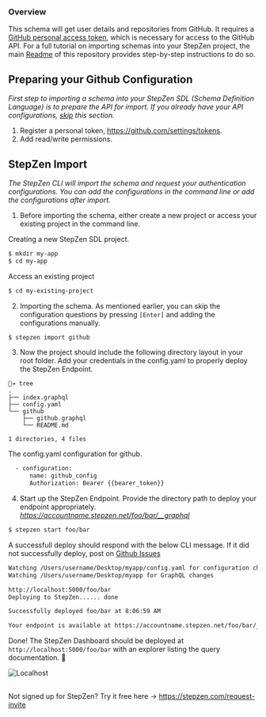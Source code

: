 ### Overview

This schema will get user details and repositories from GitHub. It requires a [GitHub personal access token](https://github.com/settings/tokens), which is necessary for access to the GitHub API. For a full tutorial on importing schemas into your StepZen project, the main [Readme](https://github.com/steprz/stepzen-schemas) of this repository provides step-by-step instructions to do so.

## Preparing your Github Configuration

<em>First step to importing a schema into your StepZen SDL (Schema Definition Language) is to prepare the API for import. If you already have your API configurations, [skip](#import) this section.</em>

1. Register a personal token, https://github.com/settings/tokens.
2. Add read/write permissions.  

## StepZen Import <a href="import"></a>
<em>The StepZen CLI will import the schema and request your authentication configurations. You can add the configurations in the command line or add the configurations after import.</em>

1. Before importing the schema, either create a new project or access your existing project in the command line.

Creating a new StepZen SDL project.
```bash
$ mkdir my-app
$ cd my-app
```

Access an existing project
```bash
$ cd my-existing-project
```

2. Importing the schema.  As mentioned earlier, you can skip the configuration questions by pressing `[Enter]` and adding the configurations manually.

```bash
$ stepzen import github
```

3. Now the project should include the following directory layout in your root folder.  Add your credentials in the config.yaml to properly deploy the StepZen Endpoint.

```shell
🐒➔ tree
.
├── index.graphql
├── config.yaml
└── github
    ├── github.graphql
    └── README.md

1 directories, 4 files
```

The config.yaml configuration for github.
```bash
  - configuration:  
      name: github_config
      Authorization: Bearer {{bearer_token}}
```

4. Start up the StepZen Endpoint. Provide the directory path to deploy your endpoint appropriately.  
<em>https://accountname.stepzen.net/foo/bar/__graphql</em>


```bash
$ stepzen start foo/bar
```
A successfull deploy should respond with the below CLI message. If it did not successfully deploy, post on [Github Issues](https://github.com/steprz/stepzen-schemas/issues)
```bash
Watching /Users/username/Desktop/myapp/config.yaml for configuration changes
Watching /Users/username/Desktop/myapp for GraphQL changes

http://localhost:5000/foo/bar
Deploying to StepZen...... done

Successfully deployed foo/bar at 8:06:59 AM

Your endpoint is available at https://accountname.stepzen.net/foo/bar/__graphql
```

Done! The StepZen Dashboard should be deployed at `http://localhost:5000/foo/bar` with an explorer listing the query documentation. 🚀

![Localhost](https://res.cloudinary.com/dvfhnc6ui/image/upload/v1614608265/stepzen-localhost-dashboard.png)

## 

Not signed up for StepZen? Try it free here -> https://stepzen.com/request-invite
